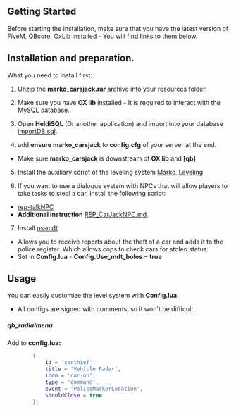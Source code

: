## Getting Started

Before starting the installation, make sure that you have the latest version of FiveM, QBcore, OxLib installed - You will find links to them below.

## Installation and preparation.

What you need to install first:

1. Unzip the **marko_carsjack.rar** archive into your resources folder.

2. Make sure you have **OX lib** installed - It is required to interact with the MySQL database.

3. Open **HeldiSQL** (Or another application) and import into your database [importDB.sql](importDB.sql).

4. add **ensure marko_carsjack** to **config.cfg** of your server at the end.
* Make sure **marko_carsjack** is downstream of **OX lib** and **[qb]**


5. Install the auxiliary script of the leveling system [Marko_Leveling](https://github.com/dazuga31/marko_leveling)

6. If you want to use a dialogue system with NPCs that will allow players to take tasks to steal a car, install the following script:
* [rep-talkNPC](https://github.com/BahnMiFPS/rep-talkNPC)
* **Additional instruction** [REP_CarJackNPC.md](REP_CarJackNPC.md).

7. Install [ps-mdt](https://github.com/Project-Sloth/ps-mdt)
  - Allows you to receive reports about the theft of a car and adds it to the police register. Which allows cops to check cars for stolen status.
  - Set in **Config.lua** - **Config.Use_mdt_bolos = true**

## Usage

You can easily customize the level system with **Config.lua**.
* All configs are signed with comments, so it won't be difficult.


##### qb_radialmenu
Add to **config.lua:**

```lua
        {
            id = 'carthief',
            title = 'Vehicle Radar',
            icon = 'car-on',
            type = 'command',
            event = 'PoliceMarkerLocation',
            shouldClose = true
        },
```
